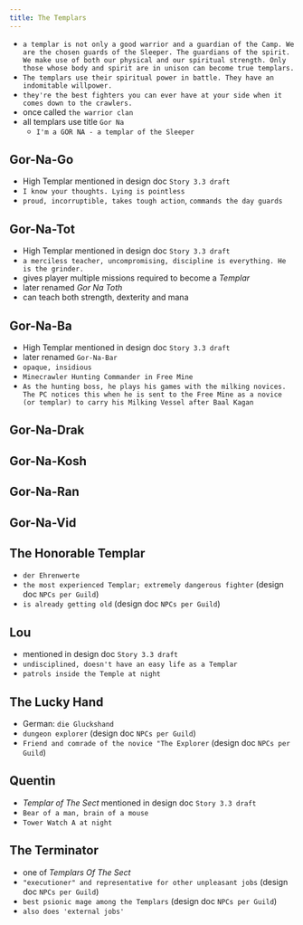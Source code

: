 ```yaml
---
title: The Templars
---
```


- `a templar is not only a good warrior and a guardian of the Camp. We are the chosen guards of the Sleeper. The guardians of the spirit. We make use of both our physical and our spiritual strength. Only those whose body and spirit are in unison can become true templars.`
- `The templars use their spiritual power in battle. They have an indomitable willpower.`
- `they're the best fighters you can ever have at your side when it comes down to the crawlers.`
- once called `the warrior clan`
- all templars use title `Gor Na`
  - `I'm a GOR NA - a templar of the Sleeper`

## Gor-Na-Go
- High Templar mentioned in design doc `Story 3.3 draft`
- `I know your thoughts. Lying is pointless`
- `proud, incorruptible, takes tough action`, `commands the day guards`

## Gor-Na-Tot
- High Templar mentioned in design doc `Story 3.3 draft`
- `a merciless teacher, uncompromising, discipline is everything. He is the grinder.`
- gives player multiple missions required to become a _Templar_
- later renamed _Gor Na Toth_
- can teach both strength, dexterity and mana

## Gor-Na-Ba
- High Templar mentioned in design doc `Story 3.3 draft`
- later renamed `Gor-Na-Bar`
- `opaque, insidious`
- `Minecrawler Hunting Commander in Free Mine`
- `As the hunting boss, he plays his games with the milking novices. The PC notices this when he is sent to the Free Mine as a novice (or templar) to carry his Milking Vessel after Baal Kagan`

## Gor-Na-Drak

## Gor-Na-Kosh

## Gor-Na-Ran

## Gor-Na-Vid

## The Honorable Templar
- `der Ehrenwerte`
- `the most experienced Templar; extremely dangerous fighter` (design doc `NPCs per Guild`)
- `is already getting old` (design doc `NPCs per Guild`)

## Lou
- mentioned in design doc `Story 3.3 draft`
- `undisciplined, doesn't have an easy life as a Templar`
- `patrols inside the Temple at night`

## The Lucky Hand
- German: `die Gluckshand`
- `dungeon explorer` (design doc `NPCs per Guild`)
- `Friend and comrade of the novice "The Explorer` (design doc `NPCs per Guild`)

## Quentin
- _Templar of The Sect_ mentioned in design doc `Story 3.3 draft`
- `Bear of a man, brain of a mouse`
- `Tower Watch A at night`

## The Terminator
- one of _Templars Of The Sect_
- `"executioner" and representative for other unpleasant jobs` (design doc `NPCs per Guild`)
- `best psionic mage among the Templars` (design doc `NPCs per Guild`)
- `also does 'external jobs'`
